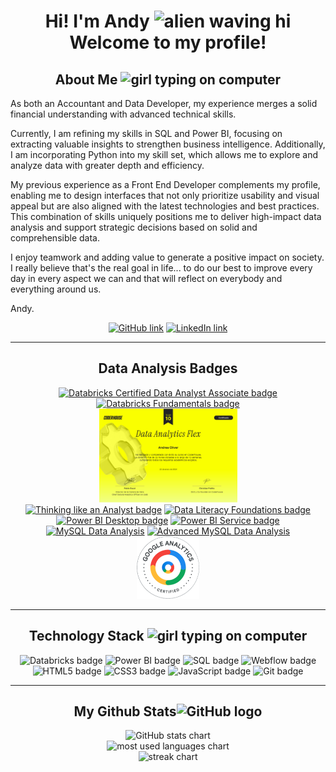 <h1 align="center"> Hi! I'm Andy <img src="https://media.giphy.com/media/kReKcfrs1YoTmt2AQt/giphy.gif" alt="alien waving hi" width="50"/> Welcome to my profile! </h1>

<!--- About Me -->
<h2 align="center"> About Me <img src="https://media.giphy.com/media/4XXo8A7CIW1lZGgdhm/giphy.gif" alt="girl typing on computer" width="50"/> </h2>

<p>
As both an Accountant and Data Developer, my experience merges a solid financial understanding with advanced technical skills.

Currently, I am refining my skills in SQL and Power BI, focusing on extracting valuable insights to strengthen business intelligence. Additionally, I am incorporating Python into my skill set, which allows me to explore and analyze data with greater depth and efficiency.

My previous experience as a Front End Developer complements my profile, enabling me to design interfaces that not only prioritize usability and visual appeal but are also aligned with the latest technologies and best practices. This combination of skills uniquely positions me to deliver high-impact data analysis and support strategic decisions based on solid and comprehensible data.
  
I enjoy teamwork and adding value to generate a positive impact on society. I really believe that's the real goal in life... to do our best to improve every day in every aspect we can and that will reflect on everybody and everything around us.
  
  Andy.
</p>

<!--- Social Media Links -->
<p align="center">
  <a href="https://github.com/AndreaOliver"><img src="https://img.shields.io/badge/GitHub-%23121011.svg?style=plastic&logo=github&logoColor=white" alt="GitHub link" height="20"/></a> 
  <a href="https://www.linkedin.com/in/andrea--oliver"><img src="https://img.shields.io/badge/LinkedIn-%230077B5.svg?style=plastic&logo=linkedin&logoColor=white" alt="LinkedIn link" height="20"/></a>
</p>  

____________________

<!-- Data Analysis Badges -->
<h2 align="center"> Data Analysis Badges </h2>

<div align="center">
  <a href="https://credentials.databricks.com/1b1444d2-2968-46d1-b25d-3d07241b9a61"><img src="https://api.accredible.com/v1/frontend/credential_website_embed_image/badge/118498110" alt="Databricks Certified Data Analyst Associate badge" height="200"/></a> 
  <a href="https://credentials.databricks.com/45c545eb-a7b7-4642-9d9e-1914cf192e06"><img src="https://api.accredible.com/v1/frontend/credential_website_embed_image/badge/115112583" alt="Databricks Fundamentals badge" height="200"/></a>   
</div>

<div align="center">
  <img src="/assets/Data Analytics - CoderHouse v2.png" alt="CoderHouse Certification" height="150"/>
</div>

<div align="center">
  <a href="https://certificates.mavenanalytics.io/ffa9bee6-7761-4f13-9ac1-0d4e06608fab"><img src="https://api.accredible.com/v1/frontend/credential_website_embed_image/badge/87325450" alt="Thinking like an Analyst badge" height="100"/></a> 
  <a href="https://certificates.mavenanalytics.io/b9a7f09f-b0bb-4f10-8524-e35c67d51d9a"><img src="https://api.accredible.com/v1/frontend/credential_website_embed_image/badge/100007377" alt="Data Literacy Foundations badge" height="100"/></a> 
  <a href="https://certificates.mavenanalytics.io/8b7b46ab-1c06-4d33-b6b6-656cf6ae868c"><img src="https://api.accredible.com/v1/frontend/credential_website_embed_image/badge/88953855" alt="Power BI Desktop badge" height="100"/></a> 
  <a href="https://certificates.mavenanalytics.io/c3ecb84e-390f-44b7-ae19-130e3e97a210"><img src="https://api.accredible.com/v1/frontend/credential_website_embed_image/badge/92426614" alt="Power BI Service badge" height="100"/></a> 
  <a href="https://certificates.mavenanalytics.io/ebd338bf-5fe1-4c9c-a004-0eb61bfe5740"><img src="https://api.accredible.com/v1/frontend/credential_website_embed_image/badge/93159591" alt="MySQL Data Analysis" height="100"/></a> 
  <a href="https://certificates.mavenanalytics.io/9b4bb542-0fdf-4955-b824-52fb3f4aa215"><img src="https://api.accredible.com/v1/frontend/credential_website_embed_image/badge/102021183" alt="Advanced MySQL Data Analysis" height="100"/></a> 
</div>

<div align="center">
  <a href="https://skillshop.credential.net/1d723be1-6dff-454c-a5dd-f12e2d6d408e"><img src="/assets/Google Analytics Certified.png" alt="Google Analytics Certified badge" height="100"/></a> 
</div>

____________________

<!--- Technology Stack -->
<h2 align="center">Technology Stack <img src="https://media.giphy.com/media/NgurY1o4z080Jfoyzw/giphy.gif" alt="girl typing on computer" width="50"/></h2>

<div align="center">
  <img src="https://img.shields.io/badge/Databricks-FF3621?style=plastic&logo=Databricks&logoColor=white" alt="Databricks badge"/>
  
  <img src="https://img.shields.io/badge/Power_BI-F2C811?style=plastic&logo=powerbi&logoColor=black" alt="Power BI badge"/>
  <img src="https://img.shields.io/badge/SQL-darkblue?style=plastic&logo=sql&logoColor=white" alt="SQL badge"/>

  <img src="https://img.shields.io/badge/Webflow-blue.svg?style=plastic&logo=webflow-css&logoColor=white" alt="Webflow badge"/>
  
  <img src="https://img.shields.io/badge/HTML5-%23E34F26.svg?style=plastic&logo=html5&logoColor=white" alt="HTML5 badge"/>
  <img src="https://img.shields.io/badge/CSS3-%231572B6.svg?style=plastic&logo=css3&logoColor=white" alt="CSS3 badge"/>
  <img src="https://img.shields.io/badge/JavaScript-%23323330.svg?style=plastic&logo=javascript&logoColor=%23F7DF1E" alt="JavaScript badge"/>
  
  <img src="https://img.shields.io/badge/Git-%23F05033.svg?style=plastic&logo=git&logoColor=white" alt="Git badge"/>
  
</div>

____________________

<!--- GitHub Stats -->
<h2 align="center">
  My Github Stats<img src="https://media.giphy.com/media/KzJkzjggfGN5Py6nkT/giphy.gif" alt="GitHub logo" width="50" color="white">
</h2>

<div align="center">
  <img src = "https://github-readme-stats-andreaoliver.vercel.app/api?username=andreaoliver&count_private=true&show_icons=true&theme=tokyonight&hide=issues&include_all_commits=true" alt="GitHub stats chart">
</div>

<div align="center"  >
  <img src = "https://github-readme-stats-andreaoliver.vercel.app/api/top-langs/?username=andreaoliver&count_private=true&theme=tokyonight" alt="most used languages chart">
</div>

<div align="center">
  <img src = "https://github-readme-streak-stats.herokuapp.com/?user=andreaoliver&count_private=true&theme=tokyonight" alt="streak chart">
</div>
